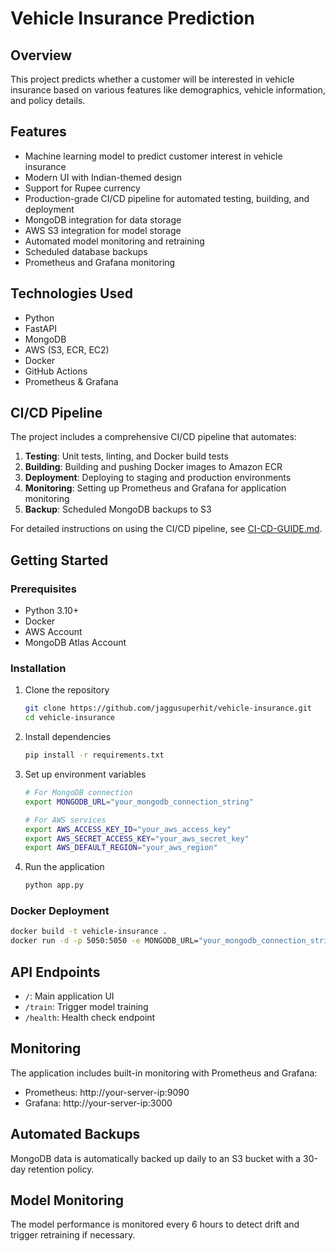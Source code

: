 # Vehicle Insurance Prediction

## Overview

This project predicts whether a customer will be interested in vehicle insurance based on various features like demographics, vehicle information, and policy details.

## Features

- Machine learning model to predict customer interest in vehicle insurance
- Modern UI with Indian-themed design
- Support for Rupee currency
- Production-grade CI/CD pipeline for automated testing, building, and deployment
- MongoDB integration for data storage
- AWS S3 integration for model storage
- Automated model monitoring and retraining
- Scheduled database backups
- Prometheus and Grafana monitoring

## Technologies Used

- Python
- FastAPI
- MongoDB
- AWS (S3, ECR, EC2)
- Docker
- GitHub Actions
- Prometheus & Grafana

## CI/CD Pipeline

The project includes a comprehensive CI/CD pipeline that automates:

1. **Testing**: Unit tests, linting, and Docker build tests
2. **Building**: Building and pushing Docker images to Amazon ECR
3. **Deployment**: Deploying to staging and production environments
4. **Monitoring**: Setting up Prometheus and Grafana for application monitoring
5. **Backup**: Scheduled MongoDB backups to S3

For detailed instructions on using the CI/CD pipeline, see [CI-CD-GUIDE.md](CI-CD-GUIDE.md).

## Getting Started

### Prerequisites

- Python 3.10+
- Docker
- AWS Account
- MongoDB Atlas Account

### Installation

1. Clone the repository

   ```bash
   git clone https://github.com/jaggusuperhit/vehicle-insurance.git
   cd vehicle-insurance
   ```

2. Install dependencies

   ```bash
   pip install -r requirements.txt
   ```

3. Set up environment variables

   ```bash
   # For MongoDB connection
   export MONGODB_URL="your_mongodb_connection_string"

   # For AWS services
   export AWS_ACCESS_KEY_ID="your_aws_access_key"
   export AWS_SECRET_ACCESS_KEY="your_aws_secret_key"
   export AWS_DEFAULT_REGION="your_aws_region"
   ```

4. Run the application
   ```bash
   python app.py
   ```

### Docker Deployment

```bash
docker build -t vehicle-insurance .
docker run -d -p 5050:5050 -e MONGODB_URL="your_mongodb_connection_string" vehicle-insurance
```

## API Endpoints

- `/`: Main application UI
- `/train`: Trigger model training
- `/health`: Health check endpoint

## Monitoring

The application includes built-in monitoring with Prometheus and Grafana:

- Prometheus: http://your-server-ip:9090
- Grafana: http://your-server-ip:3000

## Automated Backups

MongoDB data is automatically backed up daily to an S3 bucket with a 30-day retention policy.

## Model Monitoring

The model performance is monitored every 6 hours to detect drift and trigger retraining if necessary.
